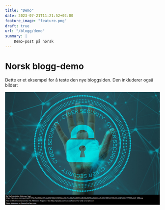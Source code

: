```yaml
---
title: "Demo"
date: 2023-07-21T11:21:52+02:00
feature_image: "feature.png"
draft: true
url: "/blogg/demo"
summary: |
    Demo-post på norsk
---
```


# Norsk blogg-demo

Dette er et eksempel for å teste den nye bloggsiden.
Den inkluderer også bilder:

![bilde](feature.png)
